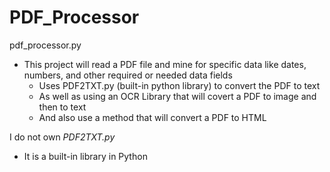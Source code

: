 # PDF_Processor

pdf_processor.py
 - This project will read a PDF file and mine for specific data like dates, numbers, and other required or needed data fields
   - Uses PDF2TXT.py (built-in python library) to convert the PDF to text
   - As well as using an OCR Library that will covert a PDF to image and then to text
   - And also use a method that will convert a PDF to HTML 

I do not own *PDF2TXT.py*
 - It is a built-in library in Python
